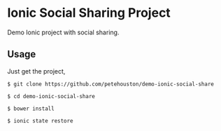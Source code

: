 # Ionic Social Sharing Project

Demo Ionic project with social sharing.

## Usage

Just get the project,

```
$ git clone https://github.com/petehouston/demo-ionic-social-share

$ cd demo-ionic-social-share

$ bower install

$ ionic state restore
```
